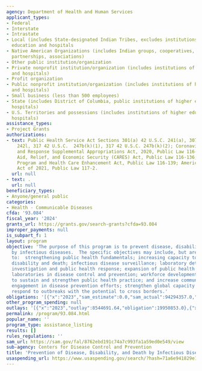 ```yaml
---
agency: Department of Health and Human Services
applicant_types:
- Federal
- Interstate
- Intrastate
- Local (includes State-designated Indian Tribes, excludes institutions of higher
  education and hospitals
- Native American Organizations (includes Indian groups, cooperatives, corporations,
  partnerships, associations)
- Other public institution/organization
- Private nonprofit institution/organization (includes institutions of higher education
  and hospitals)
- Profit organization
- Public nonprofit institution/organization (includes institutions of higher education
  and hospitals)
- Small business (less than 500 employees)
- State (includes District of Columbia, public institutions of higher education and
  hospitals)
- U.S. Territories and possessions (includes institutions of higher education and
  hospitals)
assistance_types:
- Project Grants
authorizations:
- text: Public Health Service Act Sections 301(a) 42 U.S.C. 241(a), 307 42 U.S.C.
    242l, 317 42 U.S.C.  247b(k)(1), 317 42 U.S.C. 247b(k)(2); Coronavirus Preparedness
    and Response Supplemental Appropriations Act, 2020, Public Law 116-123; Coronavirus
    Aid, Relief, and Economic Security (CARES) Act, Public Law 116-136; Paycheck Protection
    Program and Health Care Enhancement Act, Public Law 116-139; American Rescue Plan
    Act of 2021, Public Law 117-2.
  url: null
- text: .
  url: null
beneficiary_types:
- Anyone/general public
categories:
- Health - Communicable Diseases
cfda: '93.084'
fiscal_year: '2024'
grants_url: https://grants.gov/search-grants?cfda=93.084
improper_payments: null
is_subpart_f: 1
layout: program
objective: 'The purpose of this program is to prevent disease, disability and death
  by infectious diseases.  The specific objectives may include, but are not limited
  to:  strengthening public health fundamentals; increasing capacity to prevent disease,
  disability and death; infectious disease surveillance; laboratory detection; epidemiologic
  investigation and public health response; expansion of public health and clinical
  laboratories in disease control and prevention; workforce development and training
  to sustain and strengthen public health practice; and increase community and individual
  engagement in disease prevention efforts; strengthen global capacity to detect and
  respond to outbreaks with the potential to cross borders.'
obligations: '[{"x":"2023","sam_estimate":0.0,"sam_actual":94294357.0,"usa_spending_actual":93611442.24},{"x":"2024","sam_estimate":0.0,"sam_actual":91527442.0,"usa_spending_actual":11157589.0},{"x":"2025","sam_estimate":0.0,"sam_actual":94234014.0,"usa_spending_actual":2101797.0}]'
other_program_spending: null
outlays: '[{"x":"2023","outlay":8544691.64,"obligation":19950853.0},{"x":"2024","outlay":344136782.92,"obligation":6106903.0},{"x":"2025","outlay":13320694.96,"obligation":1411797.0}]'
permalink: /program/93.084.html
popular_name: ''
program_type: assistance_listing
results: []
rules_regulations: ''
sam_url: https://sam.gov/fal/8762ebd191c74a7c993fa1a59ed0e549/view
sub-agency: Centers for Disease Control and Prevention
title: 'Prevention of Disease, Disability, and Death by Infectious Diseases  '
usaspending_url: https://www.usaspending.gov/search/?hash=71a6e941829e172666c44f430a43f865
---
```

